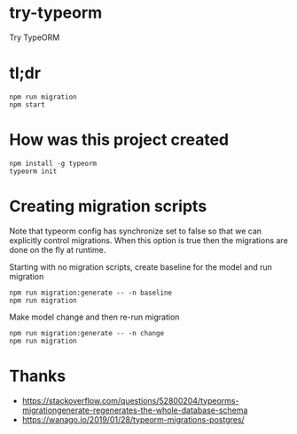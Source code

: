 # try-typeorm

Try TypeORM

# tl;dr

    npm run migration
    npm start
    
# How was this project created

    npm install -g typeorm
    typeorm init
    
# Creating migration scripts

Note that typeorm config has synchronize set to false so that we can explicitly control migrations. When this
option is true then the migrations are done on the fly at runtime.

Starting with no migration scripts, create baseline for the model and run migration

    npm run migration:generate -- -n baseline
    npm run migration

Make model change and then re-run migration
                      
    npm run migration:generate -- -n change
    npm run migration

# Thanks

* https://stackoverflow.com/questions/52800204/typeorms-migrationgenerate-regenerates-the-whole-database-schema
* https://wanago.io/2019/01/28/typeorm-migrations-postgres/